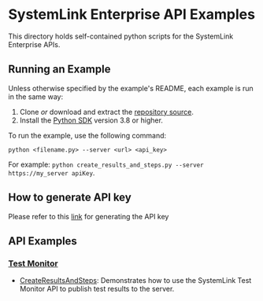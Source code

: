 SystemLink Enterprise API Examples
==============================

This directory holds self-contained python scripts for the
SystemLink Enterprise APIs. 

Running an Example
------------------

Unless otherwise specified by the example's README, each example is run in the
same way:

1. Clone _or_ download and extract the [repository source](https://github.com/ni/systemlink-enterprise-examples/archive/master.zip).
2. Install the [Python SDK](https://www.python.org/downloads/) version 3.8 or higher.

To run the example, use the following command:

```
python <filename.py> --server <url> <api_key>
```

For example: `python create_results_and_steps.py --server https://my_server apiKey`.

How to generate API key
-----------------------
Please refer to this [link](https://www.ni.com/docs/en-US/bundle/systemlink-enterprise/page/creating-an-api-key.html) for generating the API key

API Examples
------------
### [Test Monitor](TestMonitor)

- [CreateResultsAndSteps](TestMonitor/CreateResultsAndSteps/create_results_and_steps.py): Demonstrates how to use the SystemLink Test Monitor API to publish test results to the server.